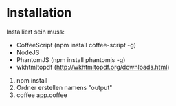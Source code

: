 # Installation

Installiert sein muss:
* CoffeeScript (npm install coffee-script -g)
* NodeJS
* PhantomJS (npm install phantomjs -g)
* wkhtmltopdf (http://wkhtmltopdf.org/downloads.html)


1. npm install
2. Ordner erstellen namens "output"
3. coffee app.coffee
